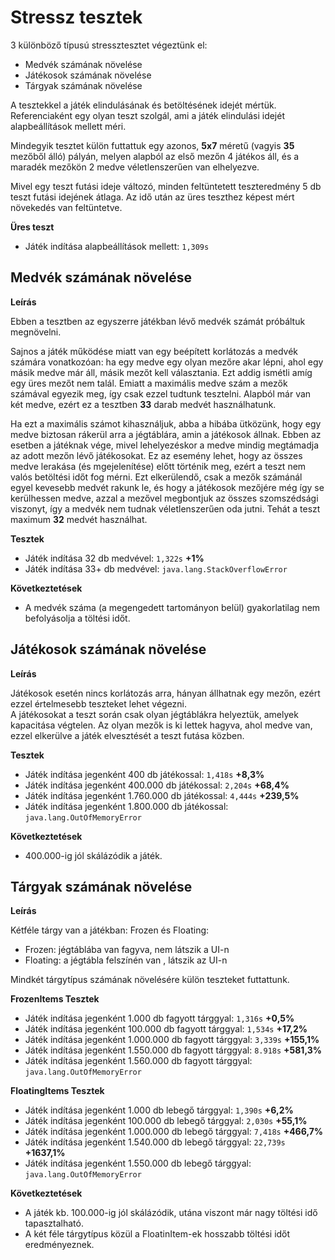 # Stressz tesztek

3 különböző típusú stressztesztet végeztünk el:
- Medvék számának növelése
- Játékosok számának növelése
- Tárgyak számának növelése

A tesztekkel a játék elindulásának és betöltésének idejét mértük. Referenciaként egy olyan teszt szolgál, ami a játék elindulási idejét alapbeállítások mellett méri.

Mindegyik tesztet külön futtattuk egy azonos, **5x7** méretű (vagyis **35** mezőből álló) pályán, melyen alapból az első mezőn 4 játékos áll, és a maradék mezőkön 2 medve véletlenszerűen van elhelyezve.

Mivel egy teszt futási ideje változó, minden feltüntetett teszteredmény 5 db teszt futási idejének átlaga. Az idő után az üres teszthez képest mért növekedés van feltüntetve.

**Üres teszt**
- Játék indítása alapbeállítások mellett: `1,309s`

## Medvék számának növelése

**Leírás**  

Ebben a tesztben az egyszerre játékban lévő medvék számát próbáltuk megnövelni. 

Sajnos a játék működése miatt van egy beépített korlátozás a medvék számára vonatkozóan: ha egy medve egy olyan mezőre akar lépni, ahol egy másik medve már áll, másik mezőt kell választania. Ezt addig ismétli amíg egy üres mezőt nem talál. Emiatt a maximális medve szám a mezők számával egyezik meg, így csak ezzel tudtunk tesztelni. Alapból már van két medve, ezért ez a tesztben **33** darab medvét használhatunk.

Ha ezt a maximális számot kihasználjuk, abba a hibába ütközünk, hogy egy medve biztosan rákerül arra a jégtáblára, amin a játékosok állnak. Ebben az esetben a játéknak vége, mivel lehelyezéskor a medve mindig megtámadja az adott mezőn lévő játékosokat. Ez az esemény lehet, hogy az összes medve lerakása (és mgejelenítése) előtt történik meg, ezért a teszt nem valós betöltési időt fog mérni. Ezt elkerülendő, csak a mezők számánál egyel kevesebb medvét rakunk le, és hogy a játékosok mezőjére még így se kerülhessen medve, azzal a mezővel megbontjuk az összes szomszédsági viszonyt, így a medvék nem tudnak véletlenszerűen oda jutni. Tehát a teszt maximum **32** medvét használhat.

**Tesztek**

- Játék indítása 32 db medvével: `1,322s` **+1%**
- Játék indítása 33+ db medvével: `java.lang.StackOverflowError`

**Következtetések**

- A medvék száma (a megengedett tartományon belül) gyakorlatilag nem befolyásolja a töltési időt.

## Játékosok számának növelése

**Leírás**  

Játékosok esetén nincs korlátozás arra, hányan állhatnak egy mezőn, ezért ezzel értelmesebb teszteket lehet végezni.  
A játékosokat a teszt során csak olyan jégtáblákra helyeztük, amelyek kapacitása végtelen. Az olyan mezők is ki lettek hagyva, ahol medve van, ezzel elkerülve a játék elvesztését a teszt futása közben.

**Tesztek**

- Játék indítása jegenként 400 db játékossal: `1,418s` **+8,3%**
- Játék indítása jegenként 400.000 db játékossal: `2,204s` **+68,4%**
- Játék indítása jegenként 1.760.000 db játékossal: `4,444s` **+239,5%**
- Játék indítása jegenként 1.800.000 db játékossal: `java.lang.OutOfMemoryError`

**Következtetések**
- 400.000-ig jól skálázódik a játék.

## Tárgyak számának növelése

**Leírás**  

Kétféle tárgy van a játékban: Frozen és Floating:
- Frozen: jégtáblába van fagyva, nem látszik a UI-n  
- Floating: a jégtábla felszínén van , látszik az UI-n

Mindkét tárgytípus számának növelésére külön teszteket futtattunk.

**FrozenItems Tesztek**

- Játék indítása jegenként 1.000 db fagyott tárggyal: `1,316s` **+0,5%**
- Játék indítása jegenként 100.000 db fagyott tárggyal: `1,534s` **+17,2%**
- Játék indítása jegenként 1.000.000 db fagyott tárggyal: `3,339s` **+155,1%**
- Játék indítása jegenként 1.550.000 db fagyott tárggyal: `8.918s` **+581,3%**
- Játék indítása jegenként 1.560.000 db fagyott tárggyal: `java.lang.OutOfMemoryError`

**FloatingItems Tesztek**

- Játék indítása jegenként 1.000 db lebegő tárggyal: `1,390s` **+6,2%**
- Játék indítása jegenként 100.000 db lebegő tárggyal: `2,030s` **+55,1%**
- Játék indítása jegenként 1.000.000 db lebegő tárggyal: `7,418s` **+466,7%**
- Játék indítása jegenként 1.540.000 db lebegő tárggyal: `22,739s` **+1637,1%**
- Játék indítása jegenként 1.550.000 db lebegő tárggyal: `java.lang.OutOfMemoryError`

**Következtetések**

- A játék kb. 100.000-ig jól skálázódik, utána viszont már nagy töltési idő tapasztalható.
- A két féle tárgytípus közül a FloatinItem-ek hosszabb töltési időt eredményeznek.
